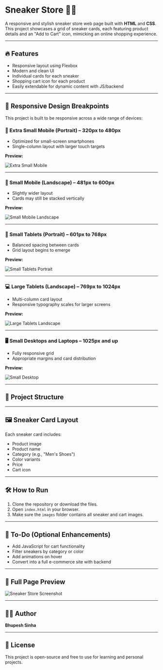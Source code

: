 # Sneaker Store 🏪👟

A responsive and stylish sneaker store web page built with **HTML** and **CSS**. This project showcases a grid of sneaker cards, each featuring product details and an "Add to Cart" icon, mimicking an online shopping experience.

---

## 🔥 Features

- Responsive layout using Flexbox
- Modern and clean UI
- Individual cards for each sneaker
- Shopping cart icon for each product
- Easily extendable for dynamic content with JS/backend

---

## 📱 Responsive Design Breakpoints

This project is built to be responsive across a wide range of devices:

### 📲 Extra Small Mobile (Portrait) – 320px to 480px

- Optimized for small-screen smartphones
- Single-column layout with larger touch targets

**Preview:**

![Extra Small Mobile](https://github.com/bhupeshsinha/Sneaker_Store/blob/main/320_480.png)

---

### 📱 Small Mobile (Landscape) – 481px to 600px

- Slightly wider layout
- Cards may still be stacked vertically

**Preview:**

![Small Mobile Landscape](https://github.com/bhupeshsinha/Sneaker_Store/blob/main/481.png)

---

### 📱 Small Tablets (Portrait) – 601px to 768px

- Balanced spacing between cards
- Grid layout begins to emerge

**Preview:**

![Small Tablets Portrait](https://github.com/bhupeshsinha/Sneaker_Store/blob/main/601.png)

---

### 💻 Large Tablets (Landscape) – 769px to 1024px

- Multi-column card layout
- Responsive typography scales for larger screens

**Preview:**

![Large Tablets Landscape](https://github.com/bhupeshsinha/Sneaker_Store/blob/main/769.png)

---

### 🖥️ Small Desktops and Laptops – 1025px and up

- Fully responsive grid
- Appropriate margins and card distribution

**Preview:**

![Small Desktop](https://github.com/bhupeshsinha/Sneaker_Store/blob/main/1024.png)

---

## 📁 Project Structure


---

## 🖼️ Sneaker Card Layout

Each sneaker card includes:
- Product image
- Product name
- Category (e.g., "Men's Shoes")
- Color variants
- Price
- Cart icon

---

## 🛠️ How to Run

1. Clone the repository or download the files.
2. Open `index.html` in your browser.
3. Make sure the `images` folder contains all sneaker and cart images.

---

## 📌 To-Do (Optional Enhancements)

- Add JavaScript for cart functionality
- Filter sneakers by category or color
- Add animations on hover
- Convert into a full e-commerce site with backend

---

## 📸 Full Page Preview

![Sneaker Store Screenshot](https://github.com/bhupeshsinha/Sneaker_Store/blob/57b0f50e1b80367166d19595e14305cc5aabbe95/Screen%20shot.png)

---

## 👨‍💻 Author

**Bhupesh Sinha**

---

## 📄 License

This project is open-source and free to use for learning and personal projects.
